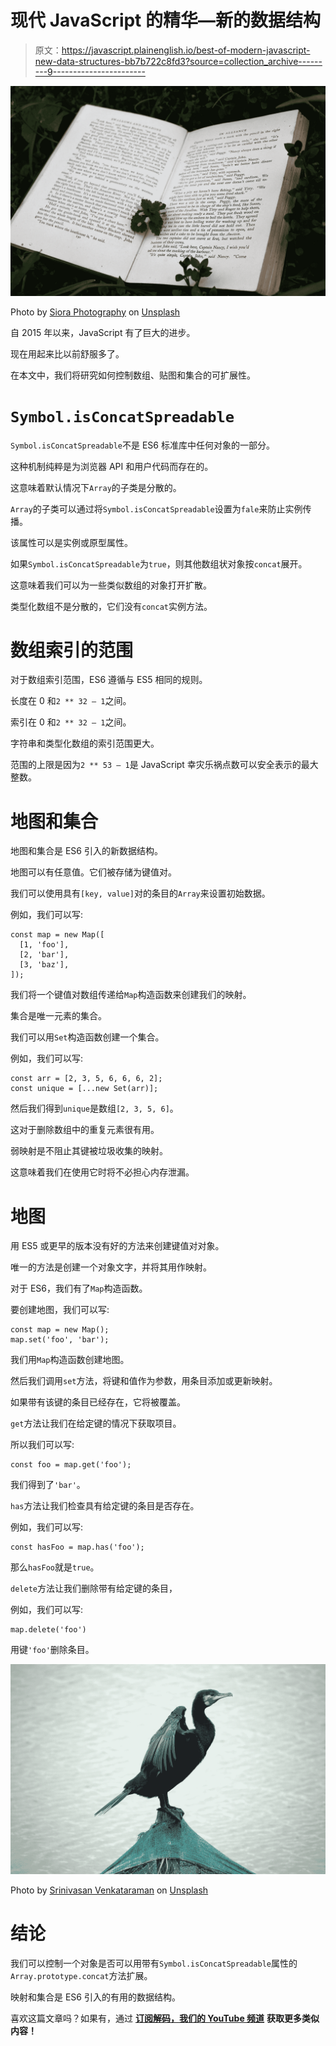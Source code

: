 # 现代 JavaScript 的精华—新的数据结构

> 原文：<https://javascript.plainenglish.io/best-of-modern-javascript-new-data-structures-bb7b722c8fd3?source=collection_archive---------9----------------------->

![](img/43ea14a12682638a53d7ad64c2c70348.png)

Photo by [Siora Photography](https://unsplash.com/@siora18?utm_source=medium&utm_medium=referral) on [Unsplash](https://unsplash.com?utm_source=medium&utm_medium=referral)

自 2015 年以来，JavaScript 有了巨大的进步。

现在用起来比以前舒服多了。

在本文中，我们将研究如何控制数组、贴图和集合的可扩展性。

# `Symbol.isConcatSpreadable`

`Symbol.isConcatSpreadable`不是 ES6 标准库中任何对象的一部分。

这种机制纯粹是为浏览器 API 和用户代码而存在的。

这意味着默认情况下`Array`的子类是分散的。

`Array`的子类可以通过将`Symbol.isConcatSpreadable`设置为`fale`来防止实例传播。

该属性可以是实例或原型属性。

如果`Symbol.isConcatSpreadable`为`true`，则其他数组状对象按`concat`展开。

这意味着我们可以为一些类似数组的对象打开扩散。

类型化数组不是分散的，它们没有`concat`实例方法。

# 数组索引的范围

对于数组索引范围，ES6 遵循与 ES5 相同的规则。

长度在 0 和`2 ** 32 — 1`之间。

索引在 0 和`2 ** 32 — 1`之间。

字符串和类型化数组的索引范围更大。

范围的上限是因为`2 ** 53 — 1`是 JavaScript 幸灾乐祸点数可以安全表示的最大整数。

# 地图和集合

地图和集合是 ES6 引入的新数据结构。

地图可以有任意值。它们被存储为键值对。

我们可以使用具有`[key, value]`对的条目的`Array`来设置初始数据。

例如，我们可以写:

```
const map = new Map([
  [1, 'foo'],
  [2, 'bar'],
  [3, 'baz'],
]);
```

我们将一个键值对数组传递给`Map`构造函数来创建我们的映射。

集合是唯一元素的集合。

我们可以用`Set`构造函数创建一个集合。

例如，我们可以写:

```
const arr = [2, 3, 5, 6, 6, 6, 2];
const unique = [...new Set(arr)];
```

然后我们得到`unique`是数组`[2, 3, 5, 6]`。

这对于删除数组中的重复元素很有用。

弱映射是不阻止其键被垃圾收集的映射。

这意味着我们在使用它时将不必担心内存泄漏。

# 地图

用 ES5 或更早的版本没有好的方法来创建键值对对象。

唯一的方法是创建一个对象文字，并将其用作映射。

对于 ES6，我们有了`Map`构造函数。

要创建地图，我们可以写:

```
const map = new Map();
map.set('foo', 'bar');
```

我们用`Map`构造函数创建地图。

然后我们调用`set`方法，将键和值作为参数，用条目添加或更新映射。

如果带有该键的条目已经存在，它将被覆盖。

`get`方法让我们在给定键的情况下获取项目。

所以我们可以写:

```
const foo = map.get('foo');
```

我们得到了`'bar'`。

`has`方法让我们检查具有给定键的条目是否存在。

例如，我们可以写:

```
const hasFoo = map.has('foo');
```

那么`hasFoo`就是`true`。

`delete`方法让我们删除带有给定键的条目，

例如，我们可以写:

```
map.delete('foo')
```

用键`'foo'`删除条目。

![](img/cd723a5ab6bdddf8a7985d2fbc616317.png)

Photo by [Srinivasan Venkataraman](https://unsplash.com/@srinii?utm_source=medium&utm_medium=referral) on [Unsplash](https://unsplash.com?utm_source=medium&utm_medium=referral)

# 结论

我们可以控制一个对象是否可以用带有`Symbol.isConcatSpreadable`属性的`Array.prototype.concat`方法扩展。

映射和集合是 ES6 引入的有用的数据结构。

喜欢这篇文章吗？如果有，通过 [**订阅解码，我们的 YouTube 频道**](https://www.youtube.com/channel/UCtipWUghju290NWcn8jhyAw) **获取更多类似内容！**